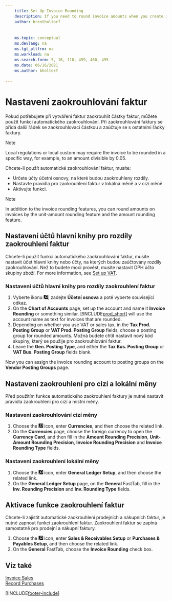 ```yaml
---
    title: Set Up Invoice Rounding
    description: If you need to round invoice amounts when you create invoices, you can use the automatic rounding function explained here.
    author: brentholtorf


    ms.topic: conceptual
    ms.devlang: na
    ms.tgt_pltfrm: na
    ms.workload: na
    ms.search.form: 5, 16, 118, 459, 460, 495
    ms.date: 06/16/2021
    ms.author: bholtorf

---
```

# Nastavení zaokrouhlování faktur
Pokud potřebujete při vytváření faktur zaokrouhlit částky faktur, můžete použít funkci automatického zaokrouhlování. Při zaokrouhlování faktury se přidá další řádek se zaokrouhlovací částkou a zaúčtuje se s ostatními řádky faktury.

> [!NOTE]  
> Local regulations or local custom may require the invoice to be rounded in a specific way, for example, to an amount divisible by 0.05.

Chcete-li použít automatické zaokrouhlování faktur, musíte:

* Určete účty účetní osnovy, na které budou zaokrouhleny rozdíly.
* Nastavte pravidla pro zaokrouhlení faktur v lokálná měně a v cizí měně.
* Aktivujte funkci.

> [!NOTE]  
> In addition to the invoice rounding features, you can round amounts on invoices by the unit-amount rounding feature and the amount rounding feature.

## Nastavení účtů hlavní knihy pro rozdíly zaokrouhlení faktur
Chcete-li použít funkci automatického zaokrouhlování faktur, musíte nastavit účet hlavní knihy nebo účty, na kterých budou zaúčtovány rozdíly zaokrouhlování. Než to budete moci provést, musíte nastavit DPH účto skupiny zboží. For more information, see [Set up VAT](finance-setup-vat.md).

### Nastavení účtů hlavní knihy pro rozdíly zaokrouhlení faktur
1. Vyberte ikonu ![Žárovky, která otevře funkci Řekněte mi](media/ui-search/search_small.png "Řekněte mi, co chcete dělat"), zadejte **Účetní osnova** a poté vyberte související odkaz.
2. On the **Chart of Accounts** page, set up the account and name it **Invoice Rounding** or something similar. [!INCLUDE[prod_short](includes/prod_short.md)] will use the account name as text for invoices that are rounded.
3. Depending on whether you use VAT or sales tax, in the **Tax Prod. Posting Group** or **VAT Prod. Posting Group** fields, choose a posting group for rounded amounts. Možná budete chtít nastavit nový kód skupiny, který se použije pro zaokrouhlování faktur.
4. Leave the **Gen. Posting Type**, and either the **Tax Bus. Posting Group** or **VAT Bus. Posting Group** fields blank. <!-- Why do we say to leave these blank, when there are a lot of other fields we also leave blank but don't mention? -->

Now you can assign the invoice rounding account to posting groups on the **Vendor Posting Groups** page.  <!-- Why only the vendor posting groups? -->

## Nastavení zaokrouhlení pro cizí a lokální měny
Před použitím funkce automatického zaokrouhlení faktury je nutné nastavit pravidla zaokrouhlení pro cizí a místní měny.

### Nastavení zaokrouhlování cizí měny
1. Choose the ![Lightbulb that opens the Tell Me feature.](media/ui-search/search_small.png "Tell me what you want to do") icon, enter **Currencies**, and then choose the related link.
2. On the **Currencies** page, choose the foreign currency to open the **Currency Card**, and then fill in the **Amount Rounding Precision**, **Unit-Amount Rounding Precision**, **Invoice Rounding Precision** and **Invoice Rounding Type** fields.

### Nastavení zaokrouhlení lokální měny
1. Choose the ![Lightbulb that opens the Tell Me feature.](media/ui-search/search_small.png "Tell me what you want to do") icon, enter **General Ledger Setup**, and then choose the related link.
2. On the **General Ledger Setup** page, on the **General** FastTab, fill in the **Inv. Rounding Precision** and **Inv. Rounding Type** fields.

## Aktivace funkce zaokrouhlení faktur
Chcete-li zajistit automatické zaokrouhlení prodejních a nákupních faktur, je nutné zapnout funkci zaokrouhlení faktur. Zaokrouhlení faktur se zapíná samostatně pro prodejní a nákupní faktury.

1. Choose the ![Lightbulb that opens the Tell Me feature.](media/ui-search/search_small.png "Tell me what you want to do") icon, enter **Sales & Receivables Setup** or **Purchases & Payables Setup**, and then choose the related link.
2. On the **General** FastTab, choose the **Invoice Rounding** check box.

## Viz také
[Invoice Sales](sales-how-invoice-sales.md)  
[Record Purchases](purchasing-how-record-purchases.md)


[!INCLUDE[footer-include](includes/footer-banner.md)]